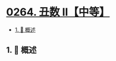 # [0264. 丑数 II【中等】](https://github.com/tnotesjs/TNotes.leetcode/tree/main/notes/0264.%20%E4%B8%91%E6%95%B0%20II%E3%80%90%E4%B8%AD%E7%AD%89%E3%80%91)

<!-- region:toc -->

- [1. 📝 概述](#1--概述)

<!-- endregion:toc -->

## 1. 📝 概述
